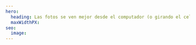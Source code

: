 ```yaml
---
hero:
  heading: Las fotos se ven mejor desde el computador (o girando el celular 😉)
  maxWidthPX:
seo:
  image:
---
```

